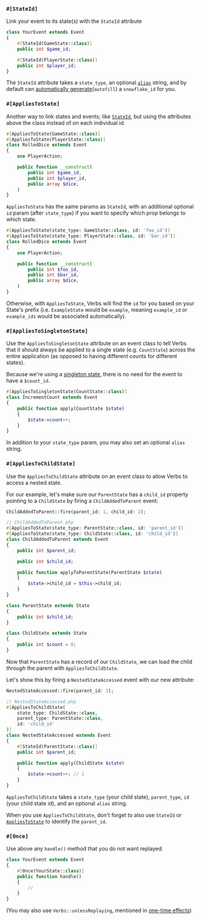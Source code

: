### `#[StateId]`

Link your event to its state(s) with the `StateId` attribute

```php
class YourEvent extends Event
{
    #[StateId(GameState::class)]
    public int $game_id;

    #[StateId(PlayerState::class)]
    public int $player_id;
}
```

The `StateId` attribute takes a `state_type`, an optional [`alias`](https://verbs.thunk.dev/docs/reference/states#content-aliasstring-alias-state-state) string, and by default can [automatically generate](/docs/technical/ids#content-automatically-generating-ids)(`autofill`) a `snowflake_id` for you.

### `#[AppliesToState]`

Another way to link states and events; like [`StateId`](#content-stateid), but using the attributes above the class instead of on each individual id.

```php
#[AppliesToState(GameState::class)]
#[AppliesToState(PlayerState::class)]
class RolledDice extends Event
{
    use PlayerAction;

    public function __construct(
        public int $game_id,
        public int $player_id,
        public array $dice,
    )
}
```

`AppliesToState` has the same params as `StateId`, with an additional optional `id` param (after `state_type`) if you want to specify which prop belongs to which state.

```php
#[AppliesToState(state_type: GameState::class, id: 'foo_id')]
#[AppliesToState(state_type: PlayerState::class, id: 'bar_id')]
class RolledDice extends Event
{
    use PlayerAction;

    public function __construct(
        public int $foo_id,
        public int $bar_id,
        public array $dice,
    )
}
```

Otherwise, with `AppliesToState`, Verbs will find the `id` for you based on your State's prefix (i.e. `ExampleState` would be `example`, meaning `example_id` or `example_ids` would be associated automatically).

### `#[AppliesToSingletonState]`

Use the `AppliesToSingletonState` attribute on an event class to tell Verbs that it should always be applied to a single state (e.g. `CountState`) across the entire application (as opposed to having different counts for different states).

Because we're using a [singleton state](/docs/reference/states#content-singleton-states), there is no need for the event to have a `$count_id`.

```php
#[AppliesToSingletonState(CountState::class)]
class IncrementCount extends Event
{
    public function apply(CountState $state)
    {
        $state->count++;
    }
}
```

In addition to your `state_type` param, you may also set an optional `alias` string.

### `#[AppliesToChildState]`

Use the `AppliesToChildState` attribute on an event class to allow Verbs to access a nested state.

For our example, let's make sure our `ParentState` has a `child_id` property pointing to a `ChildState` by firing a `ChildAddedToParent` event:

```php
ChildAddedToParent::fire(parent_id: 1, child_id: 2);

// ChildAddedToParent.php
#[AppliesToState(state_type: ParentState::class, id: 'parent_id')]
#[AppliesToState(state_type: ChildState::class, id: 'child_id')]
class ChildAddedToParent extends Event
{
    public int $parent_id;

    public int $child_id;

    public function applyToParentState(ParentState $state)
    {
        $state->child_id = $this->child_id;
    }
}
```

```php
class ParentState extends State
{
    public int $child_id;
}
```
```php
class ChildState extends State
{
    public int $count = 0;
}
```

Now that `ParentState` has a record of our `ChildState`, we can load the child *through* the parent with `AppliesToChildState`.

Let's show this by firing a `NestedStateAccessed` event with our new attribute:

```php
NestedStateAccessed::fire(parent_id: 1);

// NestedStateAccessed.php
#[AppliesToChildState(
    state_type: ChildState::class,
    parent_type: ParentState::class,
    id: 'child_id'
)]
class NestedStateAccessed extends Event
{
    #[StateId(ParentState::class)]
    public int $parent_id;

    public function apply(ChildState $state)
    {
        $state->count++; // 1
    }
}
```
`AppliesToChildState` takes a `state_type` (your child state), `parent_type`, `id` (your child state id), and an optional `alias` string.

When you use `AppliesToChildState`, don't forget to also use `StateId` or [`AppliesToState`](/docs/technical/attributes#content-appliestostate) to identify the `parent_id`.

<!-- @!todo we can maybe not feature this one? Need to remember what it does -->
<!-- ### `#[Listen]`

Place the `Listen` attribute above any function you want to execute whenever the specified event class fires.

```php
#[Listen(OrderOutdated::class)]
public function cancel()
{
    OrderCancelled::fire(
        order_id: $this->id,
    )
}
``` -->

### `#[Once]`

Use above any `handle()` method that you do not want replayed.

```php
class YourEvent extends Event
{
    #[Once(YourState::class)]
    public function handle()
    {
        //
    }
}
```
(You may also use `Verbs::unlessReplaying`, mentioned in [one-time effects](/docs/reference/events/#content-one-time-effects))
